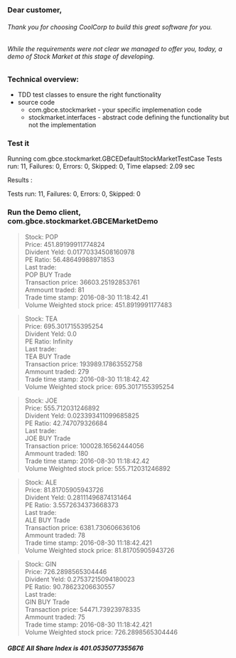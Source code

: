 ### Dear customer,

###### Thank you for choosing CoolCorp to build this great software for you.  
###### While the requirements were not clear we managed to offer you, today, a demo of Stock Market at this stage of developing. 

### Technical overview:
* TDD test classes to ensure the right functionality
* source code
     * com.gbce.stockmarket - your specific implemenation code
    * stockmarket.interfaces - abstract code defining the functionality but not the implementation

### Test it
Running com.gbce.stockmarket.GBCEDefaultStockMarketTestCase
Tests run: 11, Failures: 0, Errors: 0, Skipped: 0, Time elapsed: 2.09 sec

Results :

Tests run: 11, Failures: 0, Errors: 0, Skipped: 0

### Run the Demo client, com.gbce.stockmarket.GBCEMarketDemo
>Stock: POP  
Price: 451.89199911774824  
Divident Yeld: 0.01770334508160978  
PE Ratio: 56.48649988971853  
Last trade:  
POP BUY Trade  
Transaction price: 36603.25192853761  
Ammount traded: 81  
Trade time stamp: 2016-08-30 11:18:42.41  
Volume Weighted stock price: 451.8919991177483  

>Stock: TEA  
Price: 695.3017155395254  
Divident Yeld: 0.0  
PE Ratio: Infinity  
Last trade:  
TEA BUY Trade  
Transaction price: 193989.17863552758  
Ammount traded: 279  
Trade time stamp: 2016-08-30 11:18:42.42  
Volume Weighted stock price: 695.3017155395254  

>Stock: JOE  
Price: 555.712031246892  
Divident Yeld: 0.023393411099685825  
PE Ratio: 42.747079326684  
Last trade:  
JOE BUY Trade  
Transaction price: 100028.16562444056  
Ammount traded: 180  
Trade time stamp: 2016-08-30 11:18:42.42  
Volume Weighted stock price: 555.712031246892  

>Stock: ALE  
Price: 81.81705905943726  
Divident Yeld: 0.28111496874131464  
PE Ratio: 3.5572634373668373  
Last trade:  
ALE BUY Trade  
Transaction price: 6381.730606636106  
Ammount traded: 78  
Trade time stamp: 2016-08-30 11:18:42.421  
Volume Weighted stock price: 81.81705905943726  

>Stock: GIN  
Price: 726.2898565304446  
Divident Yeld: 0.27537215094180023  
PE Ratio: 90.78623206630557  
Last trade:  
GIN BUY Trade  
Transaction price: 54471.73923978335  
Ammount traded: 75  
Trade time stamp: 2016-08-30 11:18:42.421  
Volume Weighted stock price: 726.2898565304446  


##### GBCE All Share Index is 401.0535077355676
